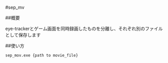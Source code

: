 #sep_mv

##概要


eye-trackerとゲーム画面を同時録画したものを分離し、それぞれ別のファイルとして保存します


##使い方


```
sep_mov.exe {path to movie_file}
```
